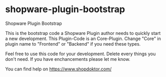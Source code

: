# shopware-plugin-bootstrap
Shopware Plugin Bootstrap

This is the bootstrap code a Shopware Plugin author needs to quickly start a new development. This Plugin-Code is an Core-Plugin. Change "Core" in plugin name to "Frontend" or "Backend" if you need these types.

Feel free to use this code for your development. Delete every things you don't need. If you have enchancements please let me know.

You can find help on https://www.shopdoktor.com/
